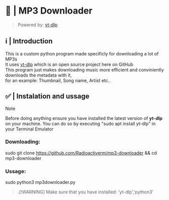# 🎵 | MP3 Downloader
> Powered by: [yt-dlp](https://www.github.com/yt-dlp/yt-dlp)
## ℹ️ | Introduction
This is a custom python program made specificly for downloading a lot of MP3s  
It uses [yt-dlp](https://www.github.com/yt-dlp/yt-dlp) which is an open source project here on GitHub  
This program just makes downloading music more efficient and conviniently downloads the metadata with it,  
for an example: Thumbnail, Song name, Artist etc..
## ✅ | Instalation and ussage
> [!NOTE]
> Before doing anything ensure you have installed the latest version of **yt-dlp** on your machine.
> You can do so by executing "sudo apt install yt-dlp" in your Terminal Emulator
### Downloading:

  sudo git clone https://github.com/Radioactiverm/mp3-downloader && cd mp3-downloader

### Ussage:

  sudo python3 mp3downloader.py

>.[!WARNING]
> Make sure that you have installed:
> 'yt-dlp','python3'
